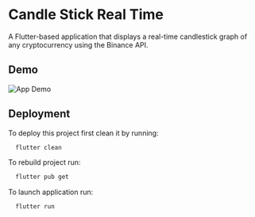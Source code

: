 # Candle Stick Real Time

A Flutter-based application that displays a real-time candlestick graph of any cryptocurrency using the Binance API.

## Demo

![App Demo](https://media.giphy.com/media/pZaMWP9nI7cGCzLpAy/giphy.gif)


## Deployment

To deploy this project first clean it by running:

```bash
  flutter clean
```

To rebuild project run:

```bash
  flutter pub get
```

To launch application run:

```bash
  flutter run
```

